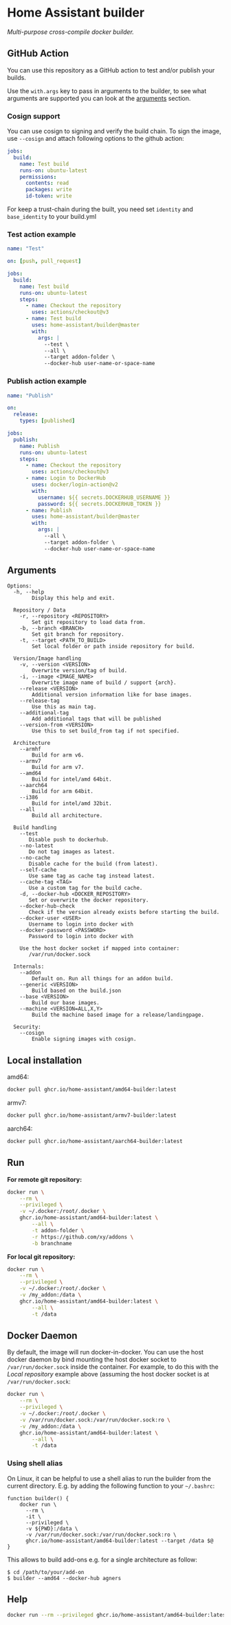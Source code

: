 # Home Assistant builder

_Multi-purpose cross-compile docker builder._

## GitHub Action

You can use this repository as a GitHub action to test and/or publish your builds.

Use the `with.args` key to pass in arguments to the builder, to see what arguments are supported you can look at the [arguments](#Arguments) section.

### Cosign support

You can use cosign to signing and verify the build chain. To sign the image, use `--cosign` and attach following options to the github action:

```yaml
jobs:
  build:
    name: Test build
    runs-on: ubuntu-latest
    permissions:
      contents: read
      packages: write
      id-token: write
```

For keep a trust-chain during the built, you need set `identity` and `base_identity` to your build.yml

### Test action example

```yaml
name: "Test"

on: [push, pull_request]

jobs:
  build:
    name: Test build
    runs-on: ubuntu-latest
    steps:
      - name: Checkout the repository
        uses: actions/checkout@v3
      - name: Test build
        uses: home-assistant/builder@master
        with:
          args: |
            --test \
            --all \
            --target addon-folder \
            --docker-hub user-name-or-space-name
```

### Publish action example

```yaml
name: "Publish"

on:
  release:
    types: [published]

jobs:
  publish:
    name: Publish
    runs-on: ubuntu-latest
    steps:
      - name: Checkout the repository
        uses: actions/checkout@v3
      - name: Login to DockerHub
        uses: docker/login-action@v2
        with:
          username: ${{ secrets.DOCKERHUB_USERNAME }}
          password: ${{ secrets.DOCKERHUB_TOKEN }}
      - name: Publish
        uses: home-assistant/builder@master
        with:
          args: |
            --all \
            --target addon-folder \
            --docker-hub user-name-or-space-name
```

## Arguments

```
Options:
  -h, --help
        Display this help and exit.

  Repository / Data
    -r, --repository <REPOSITORY>
        Set git repository to load data from.
    -b, --branch <BRANCH>
        Set git branch for repository.
    -t, --target <PATH_TO_BUILD>
        Set local folder or path inside repository for build.

  Version/Image handling
    -v, --version <VERSION>
        Overwrite version/tag of build.
    -i, --image <IMAGE_NAME>
        Overwrite image name of build / support {arch}.
    --release <VERSION>
        Additional version information like for base images.
    --release-tag
        Use this as main tag.
    --additional-tag
        Add additional tags that will be published
    --version-from <VERSION>
        Use this to set build_from tag if not specified.

  Architecture
    --armhf
        Build for arm v6.
    --armv7
        Build for arm v7.
    --amd64
        Build for intel/amd 64bit.
    --aarch64
        Build for arm 64bit.
    --i386
        Build for intel/amd 32bit.
    --all
        Build all architecture.

  Build handling
    --test
       Disable push to dockerhub.
    --no-latest
       Do not tag images as latest.
    --no-cache
       Disable cache for the build (from latest).
    --self-cache
       Use same tag as cache tag instead latest.
    --cache-tag <TAG>
       Use a custom tag for the build cache.
    -d, --docker-hub <DOCKER_REPOSITORY>
       Set or overwrite the docker repository.
    --docker-hub-check
       Check if the version already exists before starting the build.
    --docker-user <USER>
       Username to login into docker with
    --docker-password <PASSWORD>
       Password to login into docker with

    Use the host docker socket if mapped into container:
       /var/run/docker.sock

  Internals:
    --addon
        Default on. Run all things for an addon build.
    --generic <VERSION>
        Build based on the build.json
    --base <VERSION>
        Build our base images.
    --machine <VERSION=ALL,X,Y>
        Build the machine based image for a release/landingpage.

  Security:
    --cosign
        Enable signing images with cosign.
```

## Local installation

amd64:

```bash
docker pull ghcr.io/home-assistant/amd64-builder:latest
```

armv7:

```bash
docker pull ghcr.io/home-assistant/armv7-builder:latest
```

aarch64:

```bash
docker pull ghcr.io/home-assistant/aarch64-builder:latest
```

## Run

**For remote git repository:**

```bash
docker run \
	--rm \
	--privileged \
	-v ~/.docker:/root/.docker \
    ghcr.io/home-assistant/amd64-builder:latest \
		--all \
		-t addon-folder \
		-r https://github.com/xy/addons \
		-b branchname
```

**For local git repository:**

```bash
docker run \
	--rm \
	--privileged \
	-v ~/.docker:/root/.docker \
	-v /my_addon:/data \
    ghcr.io/home-assistant/amd64-builder:latest \
		--all \
		-t /data
```

## Docker Daemon

By default, the image will run docker-in-docker. You can use the host docker daemon by bind mounting the host docker socket to `/var/run/docker.sock` inside the container. For example, to do this with the _Local repository_ example above (assuming the host docker socket is at `/var/run/docker.sock`:

```bash
docker run \
	--rm \
	--privileged \
	-v ~/.docker:/root/.docker \
	-v /var/run/docker.sock:/var/run/docker.sock:ro \
	-v /my_addon:/data \
    ghcr.io/home-assistant/amd64-builder:latest \
		--all \
		-t /data
```

### Using shell alias

On Linux, it can be helpful to use a shell alias to run the builder from the
current directory. E.g. by adding the following function to your `~/.bashrc`:

```
function builder() {
	docker run \
	  --rm \
	  -it \
	  --privileged \
	  -v ${PWD}:/data \
	  -v /var/run/docker.sock:/var/run/docker.sock:ro \
      ghcr.io/home-assistant/amd64-builder:latest --target /data $@
}
```

This allows to build add-ons e.g. for a single architecture as follow:
```
$ cd /path/to/your/add-on
$ builder --amd64 --docker-hub agners
```

## Help

```bash
docker run --rm --privileged ghcr.io/home-assistant/amd64-builder:latest --help
```
